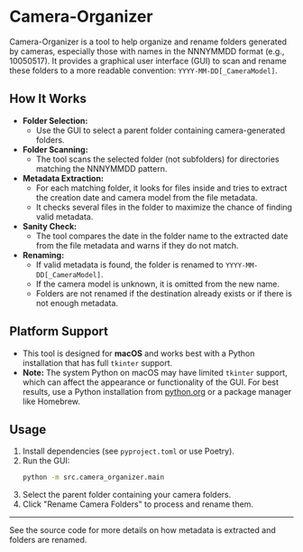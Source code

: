 # Camera-Organizer

Camera-Organizer is a tool to help organize and rename folders generated by cameras, especially those with names in the NNNYMMDD format (e.g., 10050517). It provides a graphical user interface (GUI) to scan and rename these folders to a more readable convention: `YYYY-MM-DD[_CameraModel]`.

## How It Works

- **Folder Selection:**
  - Use the GUI to select a parent folder containing camera-generated folders.
- **Folder Scanning:**
  - The tool scans the selected folder (not subfolders) for directories matching the NNNYMMDD pattern.
- **Metadata Extraction:**
  - For each matching folder, it looks for files inside and tries to extract the creation date and camera model from the file metadata.
  - It checks several files in the folder to maximize the chance of finding valid metadata.
- **Sanity Check:**
  - The tool compares the date in the folder name to the extracted date from the file metadata and warns if they do not match.
- **Renaming:**
  - If valid metadata is found, the folder is renamed to `YYYY-MM-DD[_CameraModel]`.
  - If the camera model is unknown, it is omitted from the new name.
  - Folders are not renamed if the destination already exists or if there is not enough metadata.

## Platform Support

- This tool is designed for **macOS** and works best with a Python installation that has full `tkinter` support.
- **Note:** The system Python on macOS may have limited `tkinter` support, which can affect the appearance or functionality of the GUI. For best results, use a Python installation from [python.org](https://www.python.org/downloads/) or a package manager like Homebrew.

## Usage

1. Install dependencies (see `pyproject.toml` or use Poetry).
2. Run the GUI:
   ```bash
   python -m src.camera_organizer.main
   ```
3. Select the parent folder containing your camera folders.
4. Click "Rename Camera Folders" to process and rename them.

---

See the source code for more details on how metadata is extracted and folders are renamed.
